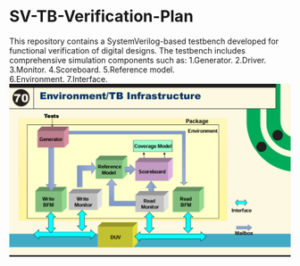 # SV-TB-Verification-Plan
This repository contains a SystemVerilog-based testbench developed for functional verification of digital designs. The testbench includes comprehensive simulation components such as: 
1.Generator.
2.Driver. 
3.Monitor. 
4.Scoreboard. 
5.Reference model.  
6.Environment.
7.Interface.
![Testbench Architecture](Testbench_architecture.png)
